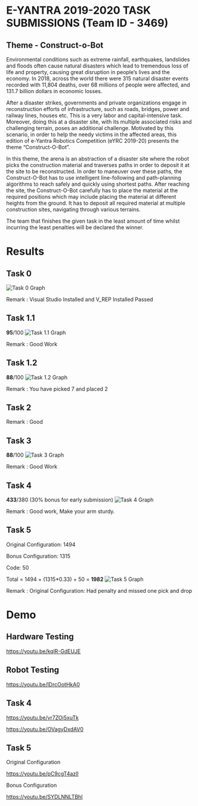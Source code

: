# E-YANTRA 2019-2020 TASK SUBMISSIONS (Team ID - 3469)
## Theme - Construct-o-Bot
Environmental conditions such as extreme rainfall, earthquakes, landslides and floods often cause natural disasters which lead to tremendous loss of life and property, causing great disruption in people’s lives and the economy. In 2018, across the world there were 315 natural disaster events recorded with 11,804 deaths, over 68 millions of people were affected, and 131.7 billion dollars in economic losses.

After a disaster strikes, governments and private organizations engage in reconstruction efforts of infrastructure, such as roads, bridges, power and railway lines, houses etc. This is a very labor and capital-intensive task. Moreover, doing this at a disaster site, with its multiple associated risks and challenging terrain, poses an additional challenge.
Motivated by this scenario, in order to help the needy victims in the affected areas, this edition of e-Yantra Robotics Competition (eYRC 2019-20) presents the theme “Construct-O-Bot”.

In this theme, the arena is an abstraction of a disaster site where the robot picks the construction material and traverses paths in order to deposit it at the site to be reconstructed. In order to maneuver over these paths, the Construct-O-Bot has to use intelligent line-following and path-planning algorithms to reach safely and quickly using shortest paths.
After reaching the site, the Construct-O-Bot carefully has to place the material at the required positions which may include placing the material at different heights from the ground. It has to deposit all required material at multiple construction sites, navigating through various terrains.

The team that finishes the given task in the least amount of time whilst incurring the least penalties will be declared the winner.

# Results
## Task 0
![Task 0 Graph](Results/task_0_graph.png)

Remark : Visual Studio Installed and V_REP Installed
Passed
## Task 1.1
**95**/100
![Task 1.1 Graph](Results/task_1_1_graph.png)

Remark : Good Work
## Task 1.2
**88**/100
![Task 1.2 Graph](Results/task_1_2_graph.png)

Remark : You have picked 7 and placed 2
## Task 2
Remark : Good
## Task 3
**88**/100
![Task 3 Graph](Results/task_3_graph.png)

Remark : Good Work
## Task 4
**433**/380 (30% bonus for early submission)
![Task 4 Graph](Results/task_4_graph.png)

Remark : Good work, Make your arm sturdy.
## Task 5
Original Configuration: 1494

Bonus Configuration: 1315

Code: 50

Total = 1494 + (1315*0.33) + 50 = **1982**
![Task 5 Graph](Results/task_5_graph.png)

Remark : Original Configuration: Had penalty and missed one pick and drop
# Demo
## Hardware Testing
https://youtu.be/kqlR-GdEUJE

## Robot Testing
https://youtu.be/lDrcOotHkA0

## Task 4
https://youtu.be/vr7ZOj5xuTk

https://youtu.be/OVagyDxdAV0

## Task 5
Original Configuration

https://youtu.be/pC9cgT4azlI

Bonus Configuration

https://youtu.be/SYDLNNLTBhI
